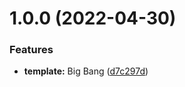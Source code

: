 # 1.0.0 (2022-04-30)


### Features

* **template:** Big Bang ([d7c297d](https://github.com/amrendr/node-template/commit/d7c297d85f0b8abd30c01ee23efac64e366cfcf8))
